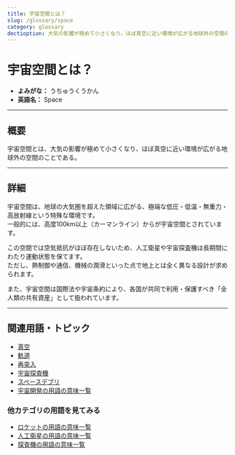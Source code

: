 ```yaml
---
title: 宇宙空間とは？
slug: /glossary/space
category: glossary
dectioption: 大気の影響が極めて小さくなり，ほぼ真空に近い環境が広がる地球外の空間のことである宇宙空間の意味・定義・内容について解説します．
---
```


# 宇宙空間とは？

- **よみがな：** うちゅうくうかん  
- **英語名：** Space  

---

## 概要

宇宙空間とは、大気の影響が極めて小さくなり、ほぼ真空に近い環境が広がる地球外の空間のことである。    

---

## 詳細

宇宙空間は、地球の大気圏を超えた領域に広がる、極端な低圧・低温・無重力・高放射線という特殊な環境です。  
一般的には、高度100km以上（カーマンライン）からが宇宙空間とされています。  

この空間では空気抵抗がほぼ存在しないため、人工衛星や宇宙探査機は長期間にわたり運動状態を保てます。  
ただし、熱制御や通信、機械の潤滑といった点で地上とは全く異なる設計が求められます。  

また、宇宙空間は国際法や宇宙条約により、各国が共同で利用・保護すべき「全人類の共有資産」として扱われています。  

---

## 関連用語・トピック

- [真空](/docs/glossary/vacuum)
- [軌道](/docs/orbit/orbit)
- [再突入](/docs/explorer/technology/reentry)
- [宇宙探査機](/docs/explorer/space-probe)
- [スペースデブリ](/docs/satellite/type/space-debris)
- [宇宙開発の用語の意味一覧](/docs/category/glossary)

### 他カテゴリの用語を見てみる
- [ロケットの用語の意味一覧](/docs/category/rocket)
- [人工衛星の用語の意味一覧](/docs/category/satellite)
- [探査機の用語の意味一覧](/docs/category/explorer)
